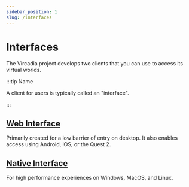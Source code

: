 ```yaml
---
sidebar_position: 1
slug: /interfaces
---
```


# Interfaces

The Vircadia project develops two clients that you can use to access its virtual worlds.

:::tip Name

A client for users is typically called an "interface".

:::

## [Web Interface](web/README.md)

Primarily created for a low barrier of entry on desktop. It also enables access using Android, iOS, or the Quest 2.

## [Native Interface](native/README.md)

For high performance experiences on Windows, MacOS, and Linux.
